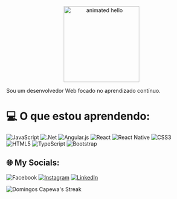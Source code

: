 <center><img src="https://github.com/Anmol-Baranwal/Cool-GIFs-For-GitHub/assets/74038190/9be4d344-6782-461a-b5a6-32a07bf7b34e" width="200" alt="animated hello"></center>

Sou um desenvolvedor Web focado no aprendizado contínuo.

# 💻 O que estou aprendendo:
![JavaScript](https://img.shields.io/badge/javascript-%23323330.svg?style=for-the-badge&logo=javascript&logoColor=%23F7DF1E) ![.Net](https://img.shields.io/badge/.NET-5C2D91?style=for-the-badge&logo=.net&logoColor=white) ![Angular.js](https://img.shields.io/badge/angular.js-%23E23237.svg?style=for-the-badge&logo=angularjs&logoColor=white) ![React](https://img.shields.io/badge/react-%2320232a.svg?style=for-the-badge&logo=react&logoColor=%2361DAFB) ![React Native](https://img.shields.io/badge/react_native-%2320232a.svg?style=for-the-badge&logo=react&logoColor=%2361DAFB) ![CSS3](https://img.shields.io/badge/css3-%231572B6.svg?style=for-the-badge&logo=css3&logoColor=white) ![HTML5](https://img.shields.io/badge/html5-%23E34F26.svg?style=for-the-badge&logo=html5&logoColor=white) ![TypeScript](https://img.shields.io/badge/typescript-%23007ACC.svg?style=for-the-badge&logo=typescript&logoColor=white) ![Bootstrap](https://img.shields.io/badge/bootstrap-%238511FA.svg?style=for-the-badge&logo=bootstrap&logoColor=white)

## 🌐 My Socials:
![Facebook](https://img.shields.io/badge/Facebook-%231877F2.svg?logo=Facebook&logoColor=white)
[![Instagram](https://img.shields.io/badge/Instagram-%23E4405F.svg?logo=Instagram&logoColor=white)](https://www.instagram.com/domingoscapewa/)
[![LinkedIn](https://img.shields.io/badge/LinkedIn-%230077B5.svg?logo=linkedin&logoColor=white)](https://www.linkedin.com/in/domingos-c-ti)

![Domingos Capewa's Streak](https://github-readme-streak-stats.herokuapp.com/?user=DomingosCapewa&theme=default&hide_border=false)


